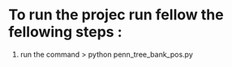 # To run the projec run fellow the fellowing steps : 
1. run the command > python penn_tree_bank_pos.py 